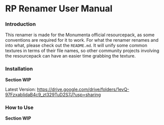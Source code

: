 # RP Renamer User Manual
### Introduction
This renamer is made for the Monumenta official resourcepack, as some conventions are required for it to work. For what the renamer renames and into what, please check out the `README.md`.
It will unify some common textures in terms of their file names, so other community projects involving the resourcepack can have an easier time grabbing the texture.

### Installation
**Section WIP**

Latest Version: https://drive.google.com/drive/folders/1evQ-97FzxabIjdaB4c9_zt329TuD2S7J?usp=sharing

### How to Use
**Section WIP**
